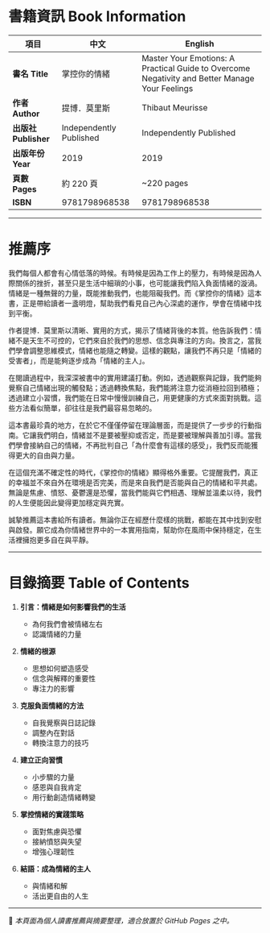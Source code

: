 # 書籍資訊 Book Information  

| 項目 | 中文 | English |
|------|------|---------|
| **書名 Title** | 掌控你的情緒 | Master Your Emotions: A Practical Guide to Overcome Negativity and Better Manage Your Feelings |
| **作者 Author** | 提博．莫里斯 | Thibaut Meurisse |
| **出版社 Publisher** | Independently Published | Independently Published |
| **出版年份 Year** | 2019 | 2019 |
| **頁數 Pages** | 約 220 頁 | ~220 pages |
| **ISBN** | 9781798968538 | 9781798968538 |

---

# 推薦序  

我們每個人都會有心情低落的時候。有時候是因為工作上的壓力，有時候是因為人際關係的挫折，甚至只是生活中細瑣的小事，也可能讓我們陷入負面情緒的漩渦。情緒是一種無聲的力量，既能推動我們，也能阻礙我們。而《掌控你的情緒》這本書，正是帶給讀者一盞明燈，幫助我們看見自己內心深處的運作，學會在情緒中找到平衡。  

作者提博．莫里斯以清晰、實用的方式，揭示了情緒背後的本質。他告訴我們：情緒不是天生不可控的，它們來自於我們的思想、信念與專注的方向。換言之，當我們學會調整思維模式，情緒也能隨之轉變。這樣的觀點，讓我們不再只是「情緒的受害者」，而是能夠逐步成為「情緒的主人」。  

在閱讀過程中，我深深被書中的實用建議打動。例如，透過觀察與記錄，我們能夠覺察自己情緒出現的觸發點；透過轉換焦點，我們能將注意力從消極拉回到積極；透過建立小習慣，我們能在日常中慢慢訓練自己，用更健康的方式來面對挑戰。這些方法看似簡單，卻往往是我們最容易忽略的。  

這本書最珍貴的地方，在於它不僅僅停留在理論層面，而是提供了一步步的行動指南。它讓我們明白，情緒並不是要被壓抑或否定，而是要被理解與善加引導。當我們學會接納自己的情緒，不再批判自己「為什麼會有這樣的感受」，我們反而能獲得更大的自由與力量。  

在這個充滿不確定性的時代，《掌控你的情緒》顯得格外重要。它提醒我們，真正的幸福並不來自外在環境是否完美，而是來自我們是否能與自己的情緒和平共處。無論是焦慮、憤怒、憂鬱還是恐懼，當我們能與它們相遇、理解並溫柔以待，我們的人生便能因此變得更加穩定與充實。  

誠摯推薦這本書給所有讀者。無論你正在經歷什麼樣的挑戰，都能在其中找到安慰與啟發。願它成為你情緒世界中的一本實用指南，幫助你在風雨中保持穩定，在生活裡擁抱更多自在與平靜。  

---

# 目錄摘要 Table of Contents  

1. **引言：情緒是如何影響我們的生活**  
   - 為何我們會被情緒左右  
   - 認識情緒的力量  

2. **情緒的根源**  
   - 思想如何塑造感受  
   - 信念與解釋的重要性  
   - 專注力的影響  

3. **克服負面情緒的方法**  
   - 自我覺察與日誌記錄  
   - 調整內在對話  
   - 轉換注意力的技巧  

4. **建立正向習慣**  
   - 小步驟的力量  
   - 感恩與自我肯定  
   - 用行動創造情緒轉變  

5. **掌控情緒的實踐策略**  
   - 面對焦慮與恐懼  
   - 接納憤怒與失望  
   - 增強心理韌性  

6. **結語：成為情緒的主人**  
   - 與情緒和解  
   - 活出更自由的人生  

---

📖 *本頁面為個人讀書推薦與摘要整理，適合放置於 GitHub Pages 之中。*
